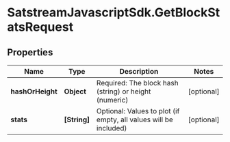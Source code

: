 # SatstreamJavascriptSdk.GetBlockStatsRequest

## Properties
Name | Type | Description | Notes
------------ | ------------- | ------------- | -------------
**hashOrHeight** | **Object** | Required: The block hash (string) or height (numeric) | [optional] 
**stats** | **[String]** | Optional: Values to plot (if empty, all values will be included) | [optional] 
